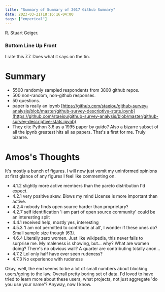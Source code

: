 ```yaml
---
title: "Summary of Summary of 2017 Github Summary"
date: 2023-03-21T18:16:16-04:00
tags: ["emperical"]
---
```


R. Stuart Geiger.

### Bottom Line Up Front

I rate this 7.7. Does what it says on the tin. 

# Summary

- 5500 randomly sampled respondents from 3800 github repos.
- 500 non-random, non-github responses.
- 50 questions.
- paper is really an ipynb [https://github.com/staeiou/github-survey-analysis/blob/master/github-survey-descriptive-stats.ipynb](https://github.com/staeiou/github-survey-analysis/blob/master/github-survey-descriptive-stats.ipynb)
- They cite Python 3.6 as a 1995 paper by guido? Also a bizarre subset of all the ipynb greatest hits all as papers. That's a first for me. Truly bizarre.

# Amos's Thoughts

It's mostly a bunch of figures. I will now just vomit my uninformed opinions at first glance of any figures I feel like commenting on.

- 4.1.2 slightly more active members than the pareto distribution I'd expect.
- 4.2.1 very positive skew. Blows my mind License is more important than active.
- 4.2.4 nobody finds open source harder than proprietary?
- 4.2.7 self identification 'i am part of open source community' could be an interesting split 
- 4.4.1 received help, mostly yes, interesting
- 4.5.3 'I am not permitted to contribute at all', I wonder if these ones do? Small sample size though (63).
- 4.6.4 Literally zero women. Just like wikipedia, this never fails to surprise me. My maleness is showing, but... why? What are women doing? There's no obvious wall? A quarter are contributing totally anon... 
- 4.7.2 Lol only half have ever seen rudeness?
- 4.7.3 No experience with rudeness

Okay, well, the end seems to be a lot of small numbers about blocking users/going to the law. Overall pretty boring set of data. I'd loved to have tried to learn more about these users, what projects, not just aggregate 'do you use your name'? Anyway, now I know.

